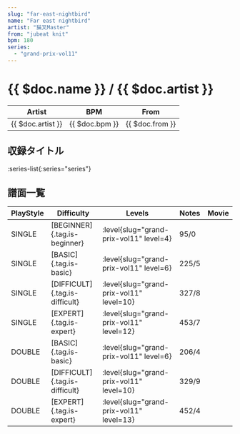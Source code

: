 ```yaml
---
slug: "far-east-nightbird"
name: "Far east nightbird"
artist: "猫叉Master"
from: "jubeat knit"
bpm: 180
series:
  - "grand-prix-vol11"
---
```


# {{ $doc.name }} / {{ $doc.artist }}

|Artist|BPM|From|
|------|---|----|
|{{ $doc.artist }}|{{ $doc.bpm }}|{{ $doc.from }}|

## 収録タイトル

:series-list{:series="series"}

## 譜面一覧

|PlayStyle|Difficulty|Levels|Notes|Movie|
|---------|----------|------|-----|-----|
|SINGLE|[BEGINNER]{.tag.is-beginner}|<div class="field is-grouped is-grouped-multiline"> :level{slug="grand-prix-vol11" level=4}</div>|95/0||
|SINGLE|[BASIC]{.tag.is-basic}|<div class="field is-grouped is-grouped-multiline"> :level{slug="grand-prix-vol11" level=6}</div>|225/5||
|SINGLE|[DIFFICULT]{.tag.is-difficult}|<div class="field is-grouped is-grouped-multiline"> :level{slug="grand-prix-vol11" level=10}</div>|327/8||
|SINGLE|[EXPERT]{.tag.is-expert}|<div class="field is-grouped is-grouped-multiline"> :level{slug="grand-prix-vol11" level=12}</div>|453/7||
|DOUBLE|[BASIC]{.tag.is-basic}|<div class="field is-grouped is-grouped-multiline"> :level{slug="grand-prix-vol11" level=6}</div>|206/4||
|DOUBLE|[DIFFICULT]{.tag.is-difficult}|<div class="field is-grouped is-grouped-multiline"> :level{slug="grand-prix-vol11" level=10}</div>|329/9||
|DOUBLE|[EXPERT]{.tag.is-expert}|<div class="field is-grouped is-grouped-multiline"> :level{slug="grand-prix-vol11" level=13}</div>|452/4||
